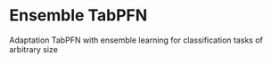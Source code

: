 # Ensemble TabPFN
Adaptation TabPFN with ensemble learning for classification tasks of arbitrary size
